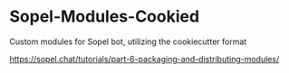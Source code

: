 # Sopel-Modules-Cookied
Custom modules for Sopel bot, utilizing the cookiecutter format

https://sopel.chat/tutorials/part-6-packaging-and-distributing-modules/
